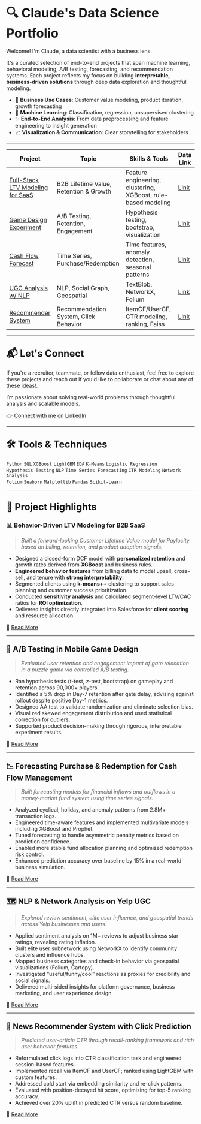 # <big><strong>🔍 Claude's Data Science Portfolio</strong></big>

Welcome! I'm Claude, a data scientist with a business lens. 

It's a curated selection of end-to-end projects that span machine learning, behavioral modeling, A/B testing, forecasting, and recommendation systems. Each project reflects my focus on building **interpretable, business-driven solutions** through deep data exploration and thoughtful modeling.

- 💼 **Business Use Cases**: Customer value modeling, product iteration, growth forecasting  
- 🧠 **Machine Learning**: Classification, regression, unsupervised clustering  
- ✨ **End-to-End Analysis**: From data preprocessing and feature engineering to insight generation  
- 📈 **Visualization & Communication**: Clear storytelling for stakeholders

---

| Project                                                      | Topic                                  | Skills & Tools                                               | Data Link                                                    |
| ------------------------------------------------------------ | -------------------------------------- | ------------------------------------------------------------ | ------------------------------------------------------------ |
| [Full-Stack LTV Modeling for SaaS](https://github.com/ZzClaude/DS-Portfolio/blob/main/Full-Stack-LTV-Pipeline/readme.md) | B2B Lifetime Value, Retention & Growth | Feature engineering, clustering, XGBoost, rule-based modeling | [Link](https://drive.google.com/drive/folders/1U5BdXPyVNrz6sj4dK6-ZIvIhofZrK2Ms?usp=drive_link) |
| [Game Design Experiment](https://github.com/ZzClaude/DS-Portfolio/blob/main/AB-Testing-User-Engagement/readme.md) | A/B Testing, Retention, Engagement     | Hypothesis testing, bootstrap, visualization                 | [Link](https://drive.google.com/drive/folders/1C8HnbdoFgt83fhCzPXYCp938QK_uKAv0?usp=drive_link) |
| [Cash Flow Forecast](https://github.com/ZzClaude/DS-Portfolio/blob/main/Time-Series-Forecasting/readme.md) | Time Series, Purchase/Redemption       | Time features, anomaly detection, seasonal patterns          | [Link](https://drive.google.com/drive/folders/1W9GH6-MUSChpsbXFIKSXnK5KmKkWIVhb?usp=drive_link) |
| [UGC Analysis w/ NLP](https://github.com/ZzClaude/DS-Portfolio/blob/main/NLP-Yelp-Analysis/readme.md) | NLP, Social Graph, Geospatial          | TextBlob, NetworkX, Folium                                   | [Link](https://drive.google.com/drive/folders/1YL5eo2ko3elyS5r0fC879d74XDuvJV40?usp=drive_link) |
| [Recommender System](https://github.com/ZzClaude/DS-Portfolio/blob/main/Recommendation-System/readme.md) | Recommendation System, Click Behavior  | ItemCF/UserCF, CTR modeling, ranking, Faiss                  | [Link](https://drive.google.com/drive/folders/1Zkwe0_W8h86adkzXer42t2e-3nPvuuQU?usp=drive_link) |

---

## <big><strong>📬 Let's Connect</strong></big>

If you're a recruiter, teammate, or fellow data enthusiast, feel free to explore these projects and reach out if you'd like to collaborate or chat about any of these ideas!.  

I’m passionate about solving real-world problems through thoughtful analysis and scalable models.

👉 [Connect with me on LinkedIn](https://www.linkedin.com/in/claude-zz-wang/)

---

## <big><strong>🛠️ Tools & Techniques</strong></big>

`Python` `SQL` `XGBoost` `LightGBM` `EDA` `K-Means` `Logistic Regression`  
`Hypothesis Testing` `NLP` `Time Series Forecasting` `CTR Modeling` `Network Analysis`  
`Folium` `Seaborn` `Matplotlib` `Pandas` `Scikit-Learn`

---

## <big><strong>📁 Project Highlights</strong></big>

### 📊 Behavior-Driven LTV Modeling for B2B SaaS

> *Built a forward-looking Customer Lifetime Value model for Paylocity based on billing, retention, and product adoption signals.*

- Designed a closed-form DCF model with **personalized retention** and growth rates derived from **XGBoost** and business rules.
- **Engineered behavior features** from billing data to model upsell, cross-sell, and tenure with **strong interpretability**.
- Segmented clients using **k-means++** clustering to support sales planning and customer success prioritization.
- Conducted **sensitivity analysis** and calculated segment-level LTV/CAC ratios for **ROI optimization**.
- Delivered insights directly integrated into Salesforce for **client scoring** and resource allocation.

📂 [Read More](https://github.com/ZzClaude/DS-Portfolio/blob/main/Full-Stack-LTV-Pipeline/readme.md)

---

### <big><strong>🧪 A/B Testing in Mobile Game Design</strong></big>

> *Evaluated user retention and engagement impact of gate relocation in a puzzle game via controlled A/B testing.*

- Ran hypothesis tests (t-test, z-test, bootstrap) on gameplay and retention across 90,000+ players.
- Identified a 5% drop in Day-7 retention after gate delay, advising against rollout despite positive Day-1 metrics.
- Designed AA test to validate randomization and eliminate selection bias.
- Visualized skewed engagement distribution and used statistical correction for outliers.
- Supported product decision-making through rigorous, interpretable experiment results.

📂 [Read More](./AB-Game-Retention)

---

### <big><strong>📉 Forecasting Purchase & Redemption for Cash Flow Management</strong></big>

> *Built forecasting models for financial inflows and outflows in a money-market fund system using time series signals.*

- Analyzed cyclical, holiday, and anomaly patterns from 2.8M+ transaction logs.
- Engineered time-aware features and implemented multivariate models including XGBoost and Prophet.
- Tuned forecasting to handle asymmetric penalty metrics based on prediction confidence.
- Enabled more stable fund allocation planning and optimized redemption risk control.
- Enhanced prediction accuracy over baseline by 15% in a real-world business simulation.

📂 [Read More](https://github.com/ZzClaude/DS-Portfolio/blob/main/Time-Series-Forecasting/readme.md)

---

### <big><strong>🗺️ NLP & Network Analysis on Yelp UGC</strong></big>

> *Explored review sentiment, elite user influence, and geospatial trends across Yelp businesses and users.*

- Applied sentiment analysis on 1M+ reviews to adjust business star ratings, revealing rating inflation.
- Built elite user subnetwork using NetworkX to identify community clusters and influence hubs.
- Mapped business categories and check-in behavior via geospatial visualizations (Folium, Cartopy).
- Investigated “useful/funny/cool” reactions as proxies for credibility and social signals.
- Delivered multi-sided insights for platform governance, business marketing, and user experience design.

📂 [Read More](https://github.com/ZzClaude/DS-Portfolio/blob/main/NLP-Yelp-Analysis/readme.md)

---

### <big><strong>📰 News Recommender System with Click Prediction</strong></big>

> *Predicted user-article CTR through recall-ranking framework and rich user behavior features.*

- Reformulated click logs into CTR classification task and engineered session-based features.
- Implemented recall via ItemCF and UserCF; ranked using LightGBM with custom features.
- Addressed cold start via embedding similarity and re-click patterns.
- Evaluated with position-decayed hit score, optimizing for top-5 ranking accuracy.
- Achieved over 20% uplift in predicted CTR versus random baseline.

📂 [Read More](https://github.com/ZzClaude/DS-Portfolio/blob/main/Recommendation-System/readme.md)
